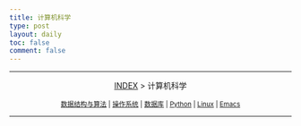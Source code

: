 ```yaml
---
title: 计算机科学
type: post
layout: daily
toc: false
comment: false
---
```

---
<span><center>[INDEX](/gknows/index) > 计算机科学</center></span>

<small><center>[数据结构与算法](/gknows/数据结构与算法) | [操作系统](/gknows/操作系统) | [数据库](/gknows/数据库) | [Python](/gknows/python) | [Linux](/gknows/linux) | [Emacs](/gknows/emacs)</center></small>

---
